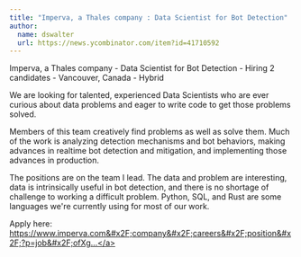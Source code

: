 ```yaml
---
title: "Imperva, a Thales company : Data Scientist for Bot Detection"
author:
  name: dswalter
  url: https://news.ycombinator.com/item?id=41710592
---
```

Imperva, a Thales company - Data Scientist for Bot Detection - Hiring 2 candidates - Vancouver, Canada - Hybrid

We are looking for talented, experienced Data Scientists who are ever curious about data problems and eager to write code to get those problems solved.

Members of this team creatively find problems as well as solve them. Much of the work is analyzing detection mechanisms and bot behaviors, making advances in realtime bot detection and mitigation, and implementing those advances in production.

The positions are on the team I lead. The data and problem are interesting, data is intrinsically useful in bot detection, and there is no shortage of challenge to working a difficult problem. Python, SQL, and Rust are some languages we&#x27;re currently using for most of our work.

Apply here: <a href="https:&#x2F;&#x2F;www.imperva.com&#x2F;company&#x2F;careers&#x2F;position&#x2F;?p=job&#x2F;ofXgufwG" rel="nofollow">https:&#x2F;&#x2F;www.imperva.com&#x2F;company&#x2F;careers&#x2F;position&#x2F;?p=job&#x2F;ofXg...</a>
<JobApplication />
